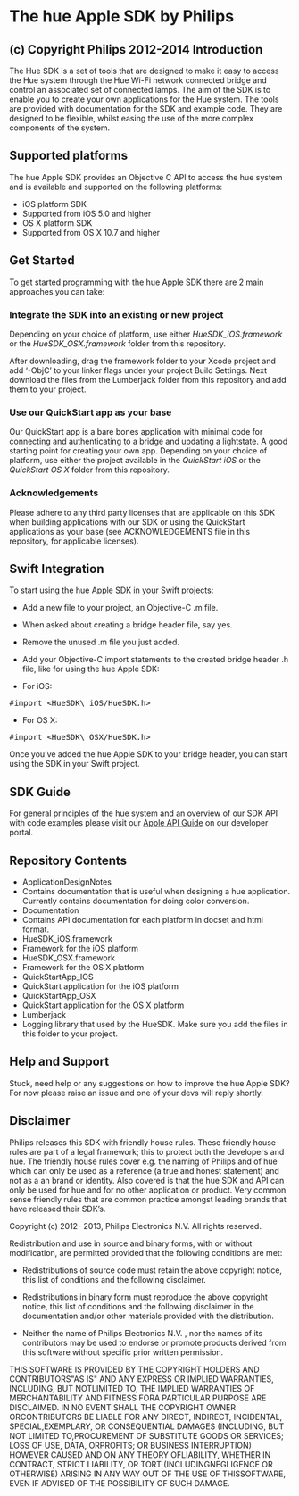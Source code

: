 The hue Apple SDK by Philips
===============
(c) Copyright Philips 2012-2014
Introduction
----------------
The Hue SDK is a set of tools that are designed to make it easy to access the Hue system through the Hue Wi-Fi network connected bridge and control an associated set of connected lamps. The aim of the SDK is to enable you to create your own applications for the Hue system.
The tools are provided with documentation for the SDK and example code. They are designed to be flexible, whilst easing the use of the more complex components of the system.

Supported platforms
----------------
The hue Apple SDK provides an Objective C API to access the hue system and is available and supported on the following platforms:

* iOS platform SDK
 * Supported from iOS 5.0 and higher
* OS X platform SDK
 * Supported from OS X 10.7 and higher

Get Started
----------------
To get started programming with the hue Apple SDK there are 2 main approaches you can take:

### Integrate the SDK into an existing or new project
Depending on your choice of platform, use either    _HueSDK\_iOS.framework_ or the _HueSDK\_OSX.framework_ folder from this repository.

After downloading, drag the framework folder to your Xcode project and add ‘-ObjC’ to your linker flags under your project Build Settings.
Next download the files from the Lumberjack folder from this repository and add them to your project.

### Use our QuickStart app as your base
Our QuickStart app is a bare bones application with minimal code for connecting and authenticating to a bridge and updating a lightstate. A good starting point for creating your own app.  Depending on your choice of platform, use either the project available in the _QuickStart iOS_ or the  _QuickStart OS X_ folder from this repository.

### Acknowledgements
Please adhere to any third party licenses that are applicable on this SDK when building applications with our SDK or using the QuickStart applications as your base (see ACKNOWLEDGEMENTS file in this repository, for applicable licenses).

Swift Integration
----------------
To start using the hue Apple SDK in your Swift projects:

* Add a new file to your project, an Objective-C .m file.
* When asked about creating a bridge header file, say yes.
* Remove the unused .m file you just added.

* Add your Objective-C import statements to the created bridge header .h file, like for using the hue Apple SDK:
 * For iOS:
<pre>#import &lt;HueSDK\_iOS/HueSDK.h></pre>
 * For OS X:
<pre>#import &lt;HueSDK\_OSX/HueSDK.h></pre>

Once you’ve added the hue Apple SDK to your bridge header, you can start using the SDK in your Swift project.

SDK Guide
----------------
For general principles of the hue system and an overview of our SDK API with code examples please visit our [Apple API Guide](http://developers.meethue.com/documentation/apple-api-guide) on our developer portal. 

Repository Contents
----------------
* ApplicationDesignNotes
 * Contains documentation that is useful when designing a hue application. Currently contains documentation for doing color conversion.
* Documentation
 * Contains API documentation for each platform in docset and html format. 
* HueSDK_iOS.framework
 * Framework for the iOS platform
* HueSDK_OSX.framework
 * Framework for the OS X platform
* QuickStartApp_IOS
 * QuickStart application for the iOS platform
* QuickStartApp_OSX
 * QuickStart application for the OS X platform
* Lumberjack
 * Logging library that used by the HueSDK. Make sure you add the files in this folder to your project.

Help and Support
----------------
Stuck, need help or any suggestions on how to improve the hue Apple SDK? For now please raise an issue and one of your devs will reply shortly.

Disclaimer
----------------
Philips releases this SDK with friendly house rules. These friendly house rules are part of a legal framework; this to protect both the developers and hue. The friendly house rules cover e.g. the naming of Philips and of hue which can only be used as a reference (a true and honest statement) and not as a an brand or identity. Also covered is that the hue SDK and API can only be used for hue and for no other application or product. Very common sense friendly rules that are common practice amongst leading brands that have released their SDK’s.

Copyright (c) 2012- 2013, Philips Electronics N.V. All rights reserved.

Redistribution and use in source and binary forms, with or without modification, are permitted provided that the following conditions are met:

* Redistributions of source code must retain the above copyright notice, this list of conditions and the following disclaimer.

* Redistributions in binary form must reproduce the above copyright notice, this list of conditions and the following disclaimer in the documentation and/or other materials provided with the distribution.

* Neither the name of Philips Electronics N.V. , nor the names of its contributors may be used to endorse or promote products derived from this software without specific prior written permission.

THIS SOFTWARE IS PROVIDED BY THE COPYRIGHT HOLDERS AND CONTRIBUTORS"AS IS" AND ANY EXPRESS OR IMPLIED WARRANTIES, INCLUDING, BUT NOTLIMITED TO, THE IMPLIED WARRANTIES OF MERCHANTABILITY AND FITNESS FORA PARTICULAR PURPOSE ARE DISCLAIMED. IN NO EVENT SHALL THE COPYRIGHT OWNER ORCONTRIBUTORS BE LIABLE FOR ANY DIRECT, INDIRECT, INCIDENTAL, SPECIAL,EXEMPLARY, OR CONSEQUENTIAL DAMAGES (INCLUDING, BUT NOT LIMITED TO,PROCUREMENT OF SUBSTITUTE GOODS OR SERVICES; LOSS OF USE, DATA, ORPROFITS; OR BUSINESS INTERRUPTION) HOWEVER CAUSED AND ON ANY THEORY OFLIABILITY, WHETHER IN CONTRACT, STRICT LIABILITY, OR TORT (INCLUDINGNEGLIGENCE OR OTHERWISE) ARISING IN ANY WAY OUT OF THE USE OF THISSOFTWARE, EVEN IF ADVISED OF THE POSSIBILITY OF SUCH DAMAGE.


